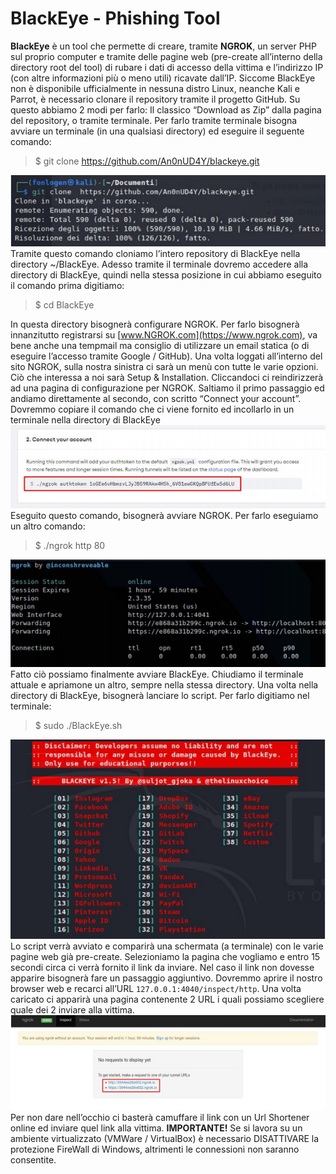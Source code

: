 # BlackEye - Phishing Tool

**BlackEye** è un tool che permette di creare, tramite **NGROK**, un server PHP sul proprio computer e tramite delle pagine web (pre-create all’interno della directory root del tool) di rubare i dati di accesso della vittima e l’indirizzo IP (con altre informazioni più o meno utili) ricavate dall’IP. Siccome BlackEye non è disponibile ufficialmente in nessuna distro Linux, neanche Kali e  Parrot, è necessario clonare il repository tramite il progetto GitHub. Su questo abbiamo 2 modi per farlo: Il classico “Download as Zip” dalla pagina del repository, o tramite terminale. Per farlo tramite terminale bisogna avviare un terminale (in una qualsiasi directory) ed eseguire il seguente comando:
> $ git clone https://github.com/An0nUD4Y/blackeye.git

![Cloning BlackEye GIT](https://github.com/Fonlogen/Kali-Linux-Tools-Italian-Documentation/blob/master/Social%20Engineering/Resources/blackeye-1.png)
Tramite questo comando cloniamo l’intero repository di BlackEye nella directory ~/BlackEye. Adesso tramite il terminale dovremo accedere alla directory di BlackEye, quindi nella stessa posizione in cui abbiamo eseguito il comando prima digitiamo:
> $ cd BlackEye

In questa directory bisognerà configurare NGROK. Per farlo bisognerà innanzitutto registrarsi su [www.NGROK.com](https://www.ngrok.com), va bene anche una tempmail ma consiglio di utilizzare un email statica (o di eseguire l’accesso tramite Google / GitHub). Una volta loggati all’interno del sito NGROK, sulla nostra sinistra ci sarà un menù con tutte le varie opzioni. Ciò che interessa a noi sarà Setup & Installation. Cliccandoci ci reindirizzerà ad una pagina di configurazione per NGROK. Saltiamo il primo passaggio ed andiamo direttamente al secondo, con scritto “Connect your account”. Dovremmo copiare il comando che ci viene fornito ed incollarlo in un terminale nella directory di BlackEye
![Ngrok Token Configuration](https://github.com/Fonlogen/Kali-Linux-Tools-Italian-Documentation/blob/master/Social%20Engineering/Resources/blackeye-2.png)
Eseguito questo comando, bisognerà avviare NGROK. Per farlo eseguiamo un altro comando:
> $ ./ngrok http 80

![Ngrok Server Starting](https://github.com/Fonlogen/Kali-Linux-Tools-Italian-Documentation/blob/master/Social%20Engineering/Resources/blackeye-3.png)
Fatto ciò possiamo finalmente avviare BlackEye. Chiudiamo il terminale attuale e apriamone un altro, sempre nella stessa directory. Una volta nella directory di BlackEye, bisognerà lanciare lo script. Per farlo digitiamo nel terminale:
> $ sudo ./BlackEye.sh

![Blackeye Main Menu](https://github.com/Fonlogen/Kali-Linux-Tools-Italian-Documentation/blob/master/Social%20Engineering/Resources/blackeye-4.png)
Lo script verrà avviato e comparirà una schermata (a terminale) con le varie pagine web già pre-create. Selezioniamo la pagina che vogliamo e entro 15 secondi circa ci verrà fornito il link da inviare. Nel caso il link non dovesse apparire bisognerà fare un passaggio aggiuntivo. Dovremmo aprire il nostro browser web e recarci all’URL `127.0.0.1:4040/inspect/http`. Una volta caricato ci apparirà una pagina contenente 2 URL i quali possiamo scegliere quale dei 2 inviare alla vittima.
![Ngrok configuration page](https://github.com/Fonlogen/Kali-Linux-Tools-Italian-Documentation/blob/master/Social%20Engineering/Resources/blackeye-5.png)
Per non dare nell’occhio ci basterà camuffare il link con un Url Shortener online ed inviare quel link alla vittima.
**IMPORTANTE!** Se si lavora su un ambiente virtualizzato (VMWare / VirtualBox) è necessario DISATTIVARE la protezione FireWall di Windows, altrimenti le connessioni non saranno consentite.